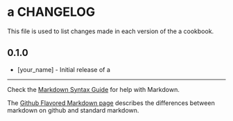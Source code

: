 a CHANGELOG
===========

This file is used to list changes made in each version of the a cookbook.

0.1.0
-----
- [your_name] - Initial release of a

- - -
Check the [Markdown Syntax Guide](http://daringfireball.net/projects/markdown/syntax) for help with Markdown.

The [Github Flavored Markdown page](http://github.github.com/github-flavored-markdown/) describes the differences between markdown on github and standard markdown.
